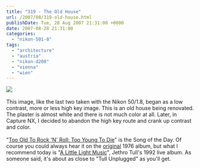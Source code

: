 ```yaml
---
title: "319 - The Old House"
url: /2007/08/319-old-house.html
publishDate: Tue, 28 Aug 2007 21:31:00 +0000
date: 2007-08-28 21:31:00
categories: 
  - "nikon-501-8"
tags: 
  - "architecture"
  - "austria"
  - "nikon-d200"
  - "vienna"
  - "wien"
---
```

<a href="https://d25zfm9zpd7gm5.cloudfront.net/1200x1200/2007/20070828_165020_nx.jpg"><img src="https://d25zfm9zpd7gm5.cloudfront.net/0600x0600/2007/20070828_165020_nx.jpg"/></a><br/><br/>This image, like the last two taken with the Nikon 50/1.8, began as a low contrast, more or less high key image. This is an old house being renovated. The plaster is almost white and there is not much color at all. Later, in Capture NX, I decided to abandon the high key route and crank up contrast and color.<br/><br/>"<a href="http://www.azlyrics.com/lyrics/jethrotull/toooldtorocknrolltooyoungtodie.html" target="_blank">Too Old To Rock 'N' Roll: Too Young To Die</a>" is the Song of the Day. Of course you could always hear it on the <a href="http://www.amazon.com/Too-Old-Rock-Young-Die/dp/B00006JKOM" target="_blank">original</a> 1976 album, but what I recommend today is "<a href="http://www.amazon.com/Little-Light-Music-Jethro-Tull/dp/B00000DQNM" target="_blank">A Little Light Music</a>", Jethro Tull's 1992 live album. As someone said, it's about as close to "Tull Unplugged" as you'll get.
